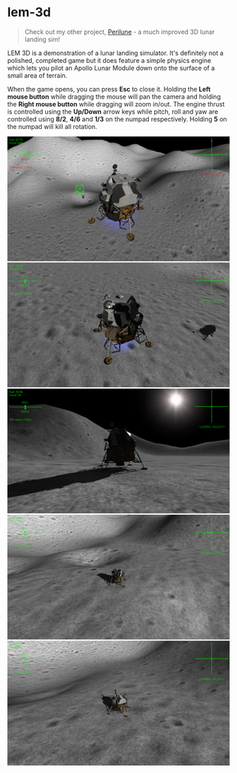 # lem-3d
> Check out my other project, [Perilune](https://github.com/george7378/perilune) - a much improved 3D lunar landing sim!

LEM 3D is a demonstration of a lunar landing simulator. It's definitely not a polished, completed game but it does feature a simple physics engine which lets you pilot an Apollo Lunar Module down onto the surface of a small area of terrain.

When the game opens, you can press **Esc** to close it. Holding the **Left mouse button** while dragging the mouse will pan the camera and holding the **Right mouse button** while dragging will zoom in/out. The engine thrust is controlled using the **Up/Down** arrow keys while pitch, roll and yaw are controlled using **8/2**, **4/6** and **1/3** on the numpad respectively. Holding **5** on the numpad will kill all rotation.

![Top of descent](https://raw.githubusercontent.com/george7378/lem-3d/master/_img/1.png)
![Coming in backwards](https://raw.githubusercontent.com/george7378/lem-3d/master/_img/2.png)
![Landed - closeup](https://raw.githubusercontent.com/george7378/lem-3d/master/_img/3.png)
![Landed - distant](https://raw.githubusercontent.com/george7378/lem-3d/master/_img/4.png)
![Landed - distant](https://raw.githubusercontent.com/george7378/lem-3d/master/_img/5.png)
